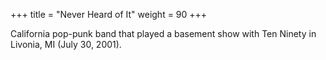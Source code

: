 +++
title = "Never Heard of It"
weight = 90
+++

California pop-punk band that played a basement show with Ten Ninety in Livonia, MI (July 30, 2001).
